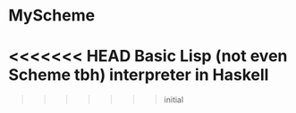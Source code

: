 # MyScheme
<<<<<<< HEAD
Basic Lisp (not even Scheme tbh) interpreter in Haskell
=======
>>>>>>> initial
